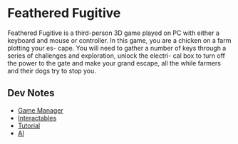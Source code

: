 # Feathered Fugitive 
Feathered Fugitive is a third-person 3D game played on
PC with either a keyboard and mouse or controller. In
this game, you are a chicken on a farm plotting your es-
cape. You will need to gather a number of keys through
a series of challenges and exploration, unlock the electri-
cal box to turn off the power to the gate and make your
grand escape, all the while farmers and their dogs try to
stop you.

## Dev Notes
- [Game Manager](gameManager.md)
- [Interactables](interactables.md)
- [Tutorial](tutorial.md)
- [AI](AI.md)

